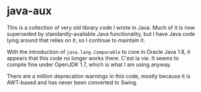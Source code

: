 # java-aux

This is a collection of very old library code I wrote in
Java. Much of it is now superseded by standardly-available
Java functionality, but I have Java code lying around that
relies on it, so I continue to maintain it.

With the introduction of `java.lang.Comparable` to core in
Oracle Java 1.8, it appears that this code no longer works
there. C'est la vie. It seems to compile fine under OpenJDK
1.7, which is what I am using anyway.

There are a million deprecation warnings in this code, mostly
because it is AWT-based and has never been converted to Swing.

